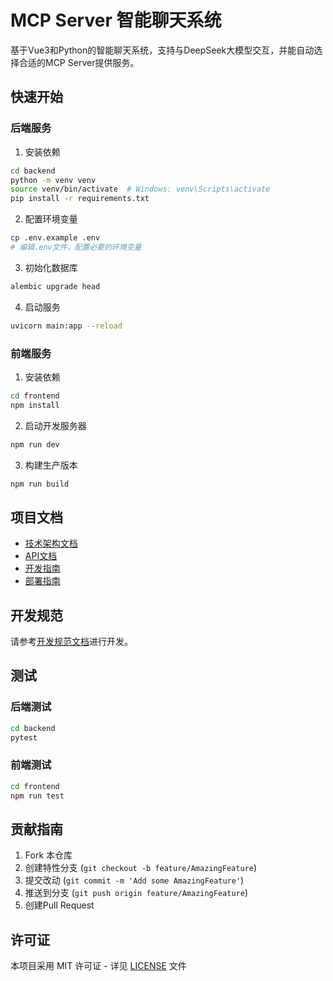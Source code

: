 # MCP Server 智能聊天系统

基于Vue3和Python的智能聊天系统，支持与DeepSeek大模型交互，并能自动选择合适的MCP Server提供服务。

## 快速开始

### 后端服务

1. 安装依赖
```bash
cd backend
python -m venv venv
source venv/bin/activate  # Windows: venv\Scripts\activate
pip install -r requirements.txt
```

2. 配置环境变量
```bash
cp .env.example .env
# 编辑.env文件，配置必要的环境变量
```

3. 初始化数据库
```bash
alembic upgrade head
```

4. 启动服务
```bash
uvicorn main:app --reload
```

### 前端服务

1. 安装依赖
```bash
cd frontend
npm install
```

2. 启动开发服务器
```bash
npm run dev
```

3. 构建生产版本
```bash
npm run build
```

## 项目文档

- [技术架构文档](./docs/ARCHITECTURE.md)
- [API文档](http://localhost:8000/docs)
- [开发指南](./docs/development.md)
- [部署指南](./docs/deployment.md)

## 开发规范

请参考[开发规范文档](./docs/coding-standards.md)进行开发。

## 测试

### 后端测试
```bash
cd backend
pytest
```

### 前端测试
```bash
cd frontend
npm run test
```

## 贡献指南

1. Fork 本仓库
2. 创建特性分支 (`git checkout -b feature/AmazingFeature`)
3. 提交改动 (`git commit -m 'Add some AmazingFeature'`)
4. 推送到分支 (`git push origin feature/AmazingFeature`)
5. 创建Pull Request

## 许可证

本项目采用 MIT 许可证 - 详见 [LICENSE](LICENSE) 文件